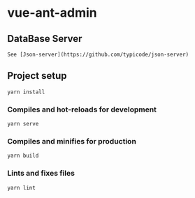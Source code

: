 # vue-ant-admin

## DataBase Server
```
See [Json-server](https://github.com/typicode/json-server)
```

## Project setup
```
yarn install
```

### Compiles and hot-reloads for development
```
yarn serve
```

### Compiles and minifies for production
```
yarn build
```

### Lints and fixes files
```
yarn lint
```